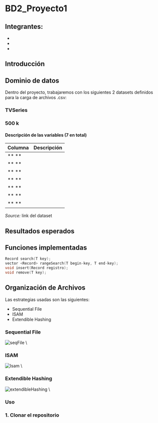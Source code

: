 # BD2_Proyecto1
## Integrantes:
- 
-
-
## Introducción


## Dominio de datos
Dentro del proyecto, trabajaremos con los siguientes 2 datasets definidos para la carga de archivos .csv:
### TVSeries


### 500 k
#### Descripción de las variables (7 en total)
| **Columna**      | **Descripción**                                       |
|------------------|-------------------------------------------------------|
| ** **           |                  |
| ** **      |                            |
| ** **         |               |
| ** **        |                |
| ** **          |                        |
| ** **        |                      |
| ** **         |                              |

*Source:* link del dataset

## Resultados esperados

## Funciones implementadas
```c++
Record search(T key);
vector <Record> rangeSearch(T begin-key, T end-key);
void insert(Record registro);
void remove(T key);
```
## Organización de Archivos

Las estrategias usadas son las siguientes:
+ Sequential File
+ ISAM
+ Extendible Hashing

### Sequential File
![seqFile](.png) \



### ISAM
![Isam](.png) \

### Extendible Hashing
![extendibleHashing](.png) \


### Uso
### 1. Clonar el repositorio